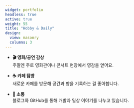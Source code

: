 ```yaml
---
widget: portfolio
headless: true
active: true
weight: 55
title: "Hobby & Daily"
design:
  view: masonry
  columns: 3
---
```


- **🎬 영화/공연 감상**  
  주말엔 주로 영화관이나 콘서트 현장에서 영감을 얻어요.

- **☕ 카페 탐방**  
  새로운 카페를 방문해 공간과 향을 기록하는 걸 좋아합니다.

- **💬 소통**  
  블로그와 GitHub를 통해 개발과 일상 이야기를 나누고 있습니다.